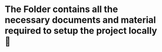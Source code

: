 # The Folder contains all the necessary documents and material required to setup the project locally 🚀
